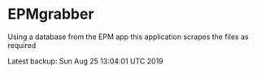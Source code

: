 # EPMgrabber
Using a database from the EPM app this application scrapes the files as required


Latest backup: Sun Aug 25 13:04:01 UTC 2019
